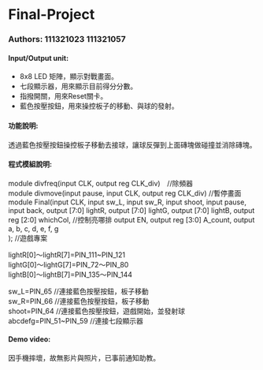 # Final-Project

### Authors: 111321023 111321057

#### Input/Output unit:<br>
* 8x8 LED 矩陣，顯示對戰畫面。<br>
* 七段顯示器，用來顯示目前得分分數。<br>
* 指撥開關，用來Reset關卡。<br>
* 藍色按壓按鈕，用來操控板子的移動、與球的發射。<br>

#### 功能說明:<br>
透過藍色按壓按鈕操控板子移動去接球，讓球反彈到上面磚塊做碰撞並消除磚塊。<br>

#### 程式模組說明:<br>
module divfreq(input CLK, output reg CLK_div)　//除頻器 <br>
module divmove(input pause, input CLK, output reg CLK_div) //暫停畫面 <br>
module Final(input CLK,
					 input sw_L,
					 input sw_R,
					 input shoot,
					 input pause,
					 input back,
					 output [7:0] lightR,
					 output [7:0] lightG,
					 output [7:0] lightB,
					 output reg [2:0] whichCol,  //控制亮哪排
					 output EN,
					 output reg [3:0] A_count,
						output a, b, c, d, e, f, g				 
); //遊戲專案<br>

lightR[0]～lightR[7]=PIN_111~PIN_121 <br>
lightG[0]～lightG[7]=PIN_72～PIN_80 <br>
lightB[0]～lightB[7]=PIN_135～PIN_144 <br>

sw_L=PIN_65 //連接藍色按壓按鈕，板子移動<br>
sw_R=PIN_66 //連接藍色按壓按鈕，板子移動<br>
shoot=PIN_64 //連接藍色按壓按鈕，遊戲開始，並發射球 <br>
abcdefg=PIN_51~PIN_59 //連接七段顯示器 <br>


#### Demo video:<br>
因手機摔壞，故無影片與照片，已事前通知助教。

